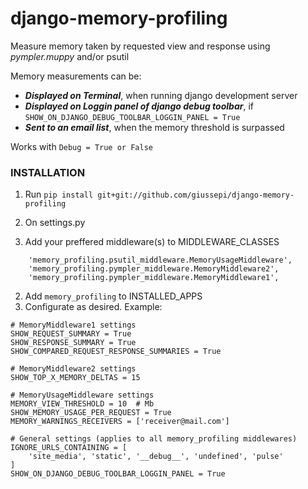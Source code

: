 # django-memory-profiling

Measure memory taken by requested view and response using _pympler.muppy_ and/or psutil

Memory measurements can be:
* **_Displayed on Terminal_**, when running django development server
* **_Displayed on Loggin panel of django debug toolbar_**, if `SHOW_ON_DJANGO_DEBUG_TOOLBAR_LOGGIN_PANEL = True`
* **_Sent to an email list_**, when the memory threshold is surpassed

Works with `Debug = True or False`


### INSTALLATION

1. Run
`pip install git+git://github.com/giussepi/django-memory-profiling`

2. On settings.py
  1. Add your preffered middleware(s) to MIDDLEWARE_CLASSES
  ```
      'memory_profiling.psutil_middleware.MemoryUsageMiddleware',
      'memory_profiling.pympler_middleware.MemoryMiddleware2',
      'memory_profiling.pympler_middleware.MemoryMiddleware1',
  ```
  2. Add `memory_profiling` to INSTALLED_APPS
  3. Configurate as desired. Example:
  ```
  # MemoryMiddleware1 settings
  SHOW_REQUEST_SUMMARY = True
  SHOW_RESPONSE_SUMMARY = True
  SHOW_COMPARED_REQUEST_RESPONSE_SUMMARIES = True

  # MemoryMiddleware2 settings
  SHOW_TOP_X_MEMORY_DELTAS = 15

  # MemoryUsageMiddleware settings
  MEMORY_VIEW_THRESHOLD = 10  # Mb
  SHOW_MEMORY_USAGE_PER_REQUEST = True
  MEMORY_WARNINGS_RECEIVERS = ['receiver@mail.com']

  # General settings (applies to all memory_profiling middlewares)
  IGNORE_URLS_CONTAINING = [
      'site_media', 'static', '__debug__', 'undefined', 'pulse'
  ]
  SHOW_ON_DJANGO_DEBUG_TOOLBAR_LOGGIN_PANEL = True
  ```
